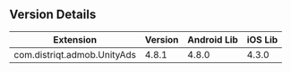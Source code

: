 ## Version Details

| Extension | Version | Android Lib | iOS Lib |
| --- | --- | --- | --- |
| com.distriqt.admob.UnityAds | 4.8.1 | 4.8.0 | 4.3.0 |
